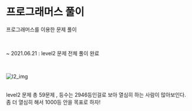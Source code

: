  # 프로그래머스 풀이

 프로그래머스를 이용한 문제 풀이

 <br>

 ~ 2021.06.21 : level2 문제 전체 풀이 완료 

 <br>

 ![l2_img]()

 <br>
 level2 문제 총 59문제 , 등수는 2946등인걸로 보아 열심히 하는 사람이 많아보인다.<br>
 좀 더 열심히 해서 1000등 안을 목표로 하자!